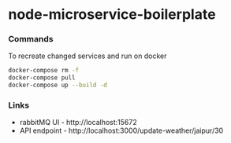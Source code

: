 # node-microservice-boilerplate

### Commands
To recreate changed services and run on docker
```bash
docker-compose rm -f                                                                                           [13/10/23 | 1:42:35]
docker-compose pull
docker-compose up --build -d
```

### Links 
- rabbitMQ UI - http://localhost:15672
- API endpoint - http://localhost:3000/update-weather/jaipur/30